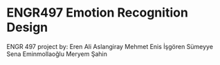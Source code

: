# ENGR497 Emotion Recognition Design
ENGR 497 project by: 
  Eren Ali Aslangiray
  Mehmet Enis İşgören
  Sümeyye Sena Eminmollaoğlu
  Meryem Şahin
